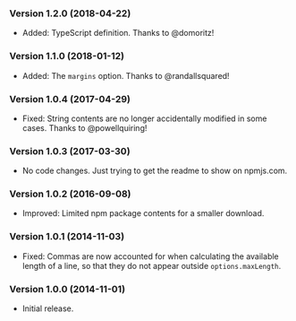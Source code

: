 ### Version 1.2.0 (2018-04-22) ###

- Added: TypeScript definition. Thanks to @domoritz!


### Version 1.1.0 (2018-01-12) ###

- Added: The `margins` option. Thanks to @randallsquared!


### Version 1.0.4 (2017-04-29) ###

- Fixed: String contents are no longer accidentally modified in some cases.
  Thanks to @powellquiring!


### Version 1.0.3 (2017-03-30) ###

- No code changes. Just trying to get the readme to show on npmjs.com.


### Version 1.0.2 (2016-09-08) ###

- Improved: Limited npm package contents for a smaller download.


### Version 1.0.1 (2014-11-03) ###

- Fixed: Commas are now accounted for when calculating the available length of a
  line, so that they do not appear outside `options.maxLength`.


### Version 1.0.0 (2014-11-01) ###

- Initial release.
